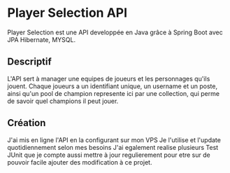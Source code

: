 # Player Selection API

Player Selection est une API developpée en Java grâce à Spring Boot avec JPA  Hibernate, MYSQL.

## Descriptif 

L'API sert à manager une equipes de joueurs et les personnages qu'ils jouent.
Chaque joueurs a un identifiant unique, un username et un poste, ainsi qu'un pool de champion
represente ici par une collection, qui perme de savoir quel champions il peut jouer.


## Création

J'ai mis en ligne l'API en la configurant sur mon VPS
Je l'utilise et l'update quotidiennement selon mes besoins
J'ai egalement realise plusieurs Test JUnit que je compte aussi mettre à jour regulierement pour etre sur 
de pouvoir facile ajouter des modification à ce projet.
